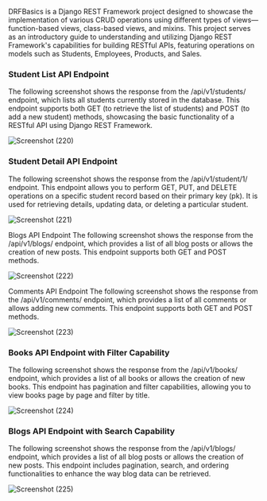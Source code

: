 DRFBasics is a Django REST Framework project designed to showcase the implementation of various CRUD operations using different types of views—function-based views, class-based views, and mixins. This project serves as an introductory guide to understanding and utilizing Django REST Framework's capabilities for building RESTful APIs, featuring operations on models such as Students, Employees, Products, and Sales.

### Student List API Endpoint
The following screenshot shows the response from the /api/v1/students/ endpoint, which lists all students currently stored in the database. This endpoint supports both GET (to retrieve the list of students) and POST (to add a new student) methods, showcasing the basic functionality of a RESTful API using Django REST Framework.

![Screenshot (220)](https://github.com/user-attachments/assets/8739be4e-fdde-473a-9e22-71de58ea4be3)



### Student Detail API Endpoint
The following screenshot shows the response from the /api/v1/student/1/ endpoint. This endpoint allows you to perform GET, PUT, and DELETE operations on a specific student record based on their primary key (pk). It is used for retrieving details, updating data, or deleting a particular student.

![Screenshot (221)](https://github.com/user-attachments/assets/7a16ac1d-ee91-4b46-a297-7ecb812d2251)



Blogs API Endpoint
The following screenshot shows the response from the /api/v1/blogs/ endpoint, which provides a list of all blog posts or allows the creation of new posts. This endpoint supports both GET and POST methods.

![Screenshot (222)](https://github.com/user-attachments/assets/2b01a703-7685-4451-9871-760b7f98ddef)



Comments API Endpoint
The following screenshot shows the response from the /api/v1/comments/ endpoint, which provides a list of all comments or allows adding new comments. This endpoint supports both GET and POST methods.

![Screenshot (223)](https://github.com/user-attachments/assets/9b04ed38-95ab-4684-a2c6-656693686e95)




### Books API Endpoint with Filter Capability
The following screenshot shows the response from the /api/v1/books/ endpoint, which provides a list of all books or allows the creation of new books. This endpoint has pagination and filter capabilities, allowing you to view books page by page and filter by title.

![Screenshot (224)](https://github.com/user-attachments/assets/c516e831-d711-420a-bc88-0bce86d14ae6)




### Blogs API Endpoint with Search Capability
The following screenshot shows the response from the /api/v1/blogs/ endpoint, which provides a list of all blog posts or allows the creation of new posts. This endpoint includes pagination, search, and ordering functionalities to enhance the way blog data can be retrieved.

![Screenshot (225)](https://github.com/user-attachments/assets/f2c9ddc1-3ef1-4164-979a-a5bade270512)


